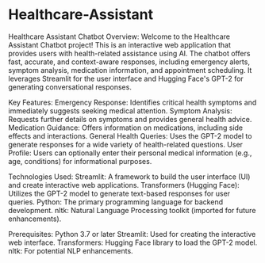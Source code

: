# Healthcare-Assistant
Healthcare Assistant Chatbot
Overview:
Welcome to the Healthcare Assistant Chatbot project! This is an interactive web application that provides users with health-related assistance using AI. The chatbot offers fast, accurate, and context-aware responses, including emergency alerts, symptom analysis, medication information, and appointment scheduling. It leverages Streamlit for the user interface and Hugging Face's GPT-2 for generating conversational responses.

Key Features:
Emergency Response: Identifies critical health symptoms and immediately suggests seeking medical attention.
Symptom Analysis: Requests further details on symptoms and provides general health advice.
Medication Guidance: Offers information on medications, including side effects and interactions.
General Health Queries: Uses the GPT-2 model to generate responses for a wide variety of health-related questions.
User Profile: Users can optionally enter their personal medical information (e.g., age, conditions) for informational purposes.

Technologies Used:
Streamlit: A framework to build the user interface (UI) and create interactive web applications.
Transformers (Hugging Face): Utilizes the GPT-2 model to generate text-based responses for user queries.
Python: The primary programming language for backend development.
nltk: Natural Language Processing toolkit (imported for future enhancements).

Prerequisites:
Python 3.7 or later
Streamlit: Used for creating the interactive web interface.
Transformers: Hugging Face library to load the GPT-2 model.
nltk: For potential NLP enhancements.

